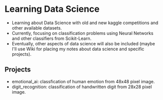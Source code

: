 # Learning Data Science

* Learning about Data Science with old and new kaggle competitions and other available datasets.
* Currently, focusing on classification problems using Neural Networks and other classifiers from Scikit-Learn.
* Eventually, other aspects of data science will also be included (maybe I'll use Wiki for placing my notes about data science and specific projects).

## Projects
* emotional_ai: classfication of human emotion from 48x48 pixel image.
* digit_recognition: classification of handwritten digit from 28x28 pixel image.

